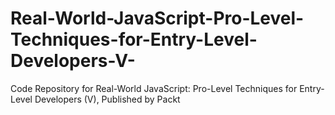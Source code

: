 # Real-World-JavaScript-Pro-Level-Techniques-for-Entry-Level-Developers-V-
Code Repository for Real-World JavaScript: Pro-Level Techniques for Entry-Level Developers (V), Published by Packt

